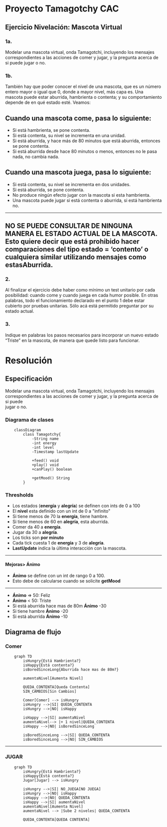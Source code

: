 # Proyecto Tamagotchy CAC

## Ejercicio Nivelación: Mascota Virtual
### 1a. 
Modelar una mascota virtual, onda Tamagotchi, incluyendo los mensajes
correspondientes a las acciones de comer y jugar, y la pregunta acerca de si puede
jugar o no.
### 1b. 
También hay que poder conocer el nivel de una mascota, que es un número entero
mayor o igual que 0, donde a mayor nivel, más capa es.
Una mascota puede estar aburrida, hambrienta o contenta; y su comportamiento depende de
en qué estado esté.
Veamos:

## Cuando una mascota come, pasa lo siguiente:
- Si está hambrienta, se pone contenta.
- Si está contenta, su nivel se incrementa en una unidad.
- Si está aburrida, y hace más de 80 minutos que está aburrida, entonces se pone contenta.
- Si está aburrida desde hace 80 minutos o menos, entonces no le pasa nada, no cambia nada.

## Cuando una mascota juega, pasa lo siguiente:
- Si está contenta, su nivel se incrementa en dos unidades.
- Si está aburrida, se pone contenta.
- No produce ningún efecto jugar con la mascota si esta hambrienta.
- Una mascota puede jugar si está contenta o aburrida, si está hambrienta no.

---
NO SE PUEDE CONSULTAR DE NINGUNA MANERA EL ESTADO ACTUAL DE LA
MASCOTA.
Esto quiere decir que está prohibido hacer comparaciones del tipo estado = ‘contento’ o
cualquiera similar utilizando mensajes como estasAburrida.
---

### 2. 
Al finalizar el ejercicio debe haber como mínimo un test unitario por cada posibilidad:
cuando come y cuando juega en cada humor posible. En otras palabras, todo el funcionamiento declarado en el punto 1 debe estar cubierto por pruebas unitarias. Sólo acá está permitido preguntar por su estado actual.

### 3. 
Indique en palabras los pasos necesarios para incorporar un nuevo estado “Triste” en la mascota, de manera que quede listo para funcionar.

# Resolución
## Especificación
Modelar una mascota virtual, onda Tamagotchi, incluyendo los mensajes  
correspondientes a las acciones de comer y jugar, y la pregunta acerca de si puede  
jugar o no.
### Diagrama de clases
```mermaid
	classDiagram
		class Tamagotchy{
			-String name
			-int energy
			-int level
			-Timestamp lastUpdate
			
			+feed() void
			+play() void
			+canPlay() boolean
			
			+getMood() String
		}
```
### Thresholds
- Los estados (**energía** y **alegría**) se definen con ints de 0 a 100
- El **nivel** esta definido con un int de 0 a "infinito"
- Si tiene menos de 70 la **energía**, tiene hambre.
- Si tiene menos de 60 en **alegría**, esta aburrida.
- Comer da 40 a **energía**.
- Jugar da 30 a **alegría**.
- Los ticks son **por minuto**
- Cada tick cuesta 1 de **energía** y 3 de **alegría**.
- **LastUpdate** indica la última interacción con la mascota.
---

#### Mejoras> Ánimo
- **Ánimo** se define con un int de rango 0 a 100.
- Esto debe de calcularse cuando se solicite **getMood**

---
- **Ánimo** => 50: Feliz
- **Ánimo** < 50: Triste
- Si está aburrida hace mas de 80m **Ánimo** -30
- Si tiene hambre **Ánimo** -20
- Si está aburrida **Ánimo** -10

## Diagrama de flujo
### Comer
```mermaid
	graph TD
	    isHungry{Está Hambrienta?}
	    isHappy{Está contenta?}
		isBoredSinceLong{Aburrida hace mas de 80m?}

		aumentaNivel[Aumenta Nivel]

		QUEDA_CONTENTA[Queda Contenta]
		SIN_CAMBIOS[Sin Cambios]
		
		Comer[Comer] --> isHungry
		isHungry -->|SI| QUEDA_CONTENTA
		isHungry -->|NO| isHappy

		isHappy -->|SI| aumentaNivel
		aumentaNivel--> |+ 1 nivel|QUEDA_CONTENTA
		isHappy -->|NO| isBoredSinceLong

		isBoredSinceLong -->|SI| QUEDA_CONTENTA
		isBoredSinceLong -->|NO| SIN_CAMBIOS
```
---
### JUGAR
```mermaid
	graph TD
		isHungry{Está Hambrienta?}
		isHappy{Está contenta?}
		Jugar[Jugar] --> isHungry

		isHungry -->|SI| NO_JUEGA[NO JUEGA]
		isHungry -->|NO| isHappy
		isHappy -->|NO| QUEDA_CONTENTA
		isHappy -->|SI| aumentaNivel
		aumentaNivel[Aumenta Nivel]
		aumentaNivel --> |Sube 2 niveles| QUEDA_CONTENTA

		QUEDA_CONTENTA[QUEDA CONTENTA]
```
